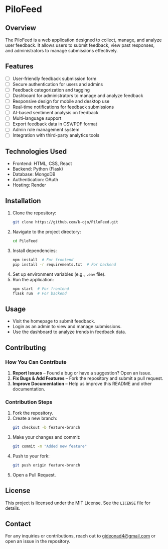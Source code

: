 # PiloFeed

## Overview
The PiloFeed is a web application designed to collect, manage, and analyze user feedback. It allows users to submit feedback, view past responses, and administrators to manage submissions effectively.

## Features
- [ ] User-friendly feedback submission form
- [ ] Secure authentication for users and admins
- [ ] Feedback categorization and tagging
- [ ] Dashboard for administrators to manage and analyze feedback
- [ ] Responsive design for mobile and desktop use
- [ ] Real-time notifications for feedback submissions
- [ ] AI-based sentiment analysis on feedback
- [ ] Multi-language support
- [ ] Export feedback data in CSV/PDF format
- [ ] Admin role management system
- [ ] Integration with third-party analytics tools

## Technologies Used
- Frontend: HTML, CSS, React
- Backend: Python (Flask)
- Database: MongoDB
- Authentication: OAuth
- Hosting: Render

## Installation
1. Clone the repository:
   ```sh
   git clone https://github.com/k-ojo/PiloFeed.git
   ```
2. Navigate to the project directory:
   ```sh
   cd PiloFeed
   ```
3. Install dependencies:
   ```sh
   npm install  # For frontend
   pip install -r requirements.txt  # For backend
   ```
4. Set up environment variables (e.g., `.env` file).
5. Run the application:
   ```sh
   npm start  # For frontend
   flask run  # For backend
   ```

## Usage
- Visit the homepage to submit feedback.
- Login as an admin to view and manage submissions.
- Use the dashboard to analyze trends in feedback data.

## Contributing
### How You Can Contribute
1. **Report Issues** – Found a bug or have a suggestion? Open an issue.
2. **Fix Bugs & Add Features** – Fork the repository and submit a pull request.
3. **Improve Documentation** – Help us improve this README and other documentation.

### Contribution Steps
1. Fork the repository.
2. Create a new branch:
   ```sh
   git checkout -b feature-branch
   ```
3. Make your changes and commit:
   ```sh
   git commit -m "Added new feature"
   ```
4. Push to your fork:
   ```sh
   git push origin feature-branch
   ```
5. Open a Pull Request.

## License
This project is licensed under the MIT License. See the `LICENSE` file for details.

## Contact
For any inquiries or contributions, reach out to gideonad4@gmail.com or open an issue in the repository.

